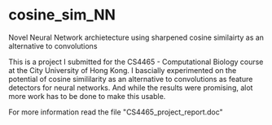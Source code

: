 # cosine_sim_NN
 Novel Neural Network archietecture using sharpened cosine similairty as an alternative to convolutions
 
 This is a project I submitted for the CS4465 - Computational Biology course at the City University of Hong Kong. I bascially experimented on the potential of cosine simililarity as an alternative to convolutions as feature detectors for neural networks. And while the results were promising, alot more work has to be done to make this usable.
 
 For more information read the file "CS4465_project_report.doc"
